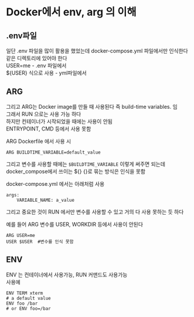 # Docker에서 env, arg 의 이해  

## .env파일
일단 .env 파일을 많이 활용을 했었는데 docker-compose.yml 파일에서만 인식한다  
같은 디렉토리에 있어야 한다  
USER=me  - .env 파일에서   
${USER} 식으로 사용 - yml파일에서     


## ARG
그리고 ARG는 Docker image를 만들 때 사용된다 즉 build-time variables. 임  
그래서 RUN 으로는 사용 가능 하다  
하지만 컨테이너가 시작되었을 때에는 사용이 안됨  
ENTRYPOINT, CMD 등에서 사용 못함  

ARG Dockerfile 에서 사용 시 
```
ARG BUILDTIME_VARIABLE=default_value
``` 

그리고 변수를 사용할 때에는 `$BUILDTIME_VARIABLE` 이렇게 써주면 되는데  
docker_compose에서 쓰이는 ${} {}로 묶는 방식은 인식을 못함

docker-compose.yml 에서는 아래처럼 사용
```
args:  
    VARIABLE_NAME: a_value
```
그리고 중요한 것이 RUN 에서만 변수를 사용할 수 있고 거의 다 사용 못하는 듯 하다  

예를 들어 ARG 변수를 USER, WORKDIR 등에서 사용이 안된다 
```
ARG USER=me
USER $USER  #변수를 인식 못함
```

## ENV
ENV 는 컨테이너에서 사용가능, RUN 커맨드도 사용가능  
사용예  
```
ENV TERM xterm
# a default value
ENV foo /bar
# or ENV foo=/bar
```
